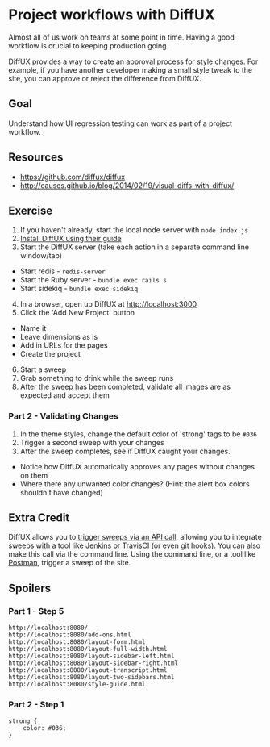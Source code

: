 # Project workflows with DiffUX

Almost all of us work on teams at some point in time. Having a good workflow is crucial to keeping production going.

DiffUX provides a way to create an approval process for style changes. For example, if you have another developer making a small style tweak to the site, you can approve or reject the difference from DiffUX.

## Goal

Understand how UI regression testing can work as part of a project workflow.

## Resources
- https://github.com/diffux/diffux
- http://causes.github.io/blog/2014/02/19/visual-diffs-with-diffux/

## Exercise

1. If you haven't already, start the local node server with `node index.js`
2. [Install DiffUX using their guide](https://github.com/diffux/diffux#mac-os-x-using-homebrew)
3. Start the DiffUX server (take each action in a separate command line window/tab)
 - Start redis - `redis-server`
 - Start the Ruby server - `bundle exec rails s`
 - Start sidekiq - `bundle exec sidekiq`
4. In a browser, open up DiffUX at [http://localhost:3000](http://localhost:3000)
5. Click the 'Add New Project' button
 - Name it
 - Leave dimensions as is
 - Add in URLs for the pages
 - Create the project
6. Start a sweep
7. Grab something to drink while the sweep runs
8. After the sweep has been completed, validate all images are as expected and accept them

### Part 2 - Validating Changes

1. In the theme styles, change the default color of 'strong' tags to be `#036`
2. Trigger a second sweep with your changes
3. After the sweep completes, see if DiffUX caught your changes.
 - Notice how DiffUX automatically approves any pages without changes on them
 - Where there any unwanted color changes? (Hint: the alert box colors shouldn't have changed)

## Extra Credit

DiffUX allows you to [trigger sweeps via an API call](https://github.com/diffux/diffux#triggering-sweeps), allowing you to integrate sweeps with a tool like [Jenkins](http://jenkins-ci.org/) or [TravisCI](https://travis-ci.org/) (or even [git hooks](http://githooks.com/)). You can also make this call via the command line. Using the command line, or a tool like [Postman](http://www.getpostman.com/), trigger a sweep of the site.


## Spoilers

### Part 1 - Step 5

```
http://localhost:8080/
http://localhost:8080/add-ons.html
http://localhost:8080/layout-form.html
http://localhost:8080/layout-full-width.html
http://localhost:8080/layout-sidebar-left.html
http://localhost:8080/layout-sidebar-right.html
http://localhost:8080/layout-transcript.html
http://localhost:8080/layout-two-sidebars.html
http://localhost:8080/style-guide.html
```


### Part 2 - Step 1

```
strong {
    color: #036;
}
```